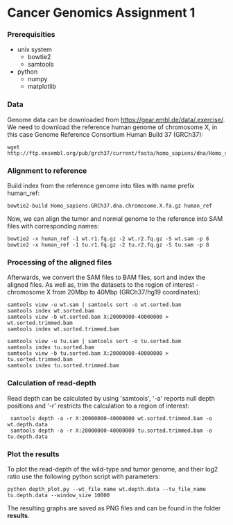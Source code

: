 # Cancer Genomics Assignment 1
### Prerequisities
 - unix system
    - bowtie2 
    - samtools
 - python
    - numpy
    - matplotlib

### Data
Genome data can be downloaded from https://gear.embl.de/data/.exercise/. We need to download the reference human genome of chromosome X, in this case Genome Reference Consortium Human Build 37 (GRCh37):

```
wget http://ftp.ensembl.org/pub/grch37/current/fasta/homo_sapiens/dna/Homo_sapiens.GRCh37.dna.chromosome.X.fa.gz
```

### Alignment to reference
Build index from the reference genome into files with name prefix human_ref:

```
bowtie2-build Homo_sapiens.GRCh37.dna.chromosome.X.fa.gz human_ref
```

Now, we can align the tumor and normal genome to the reference into SAM files with corresponding names:

```
bowtie2 -x human_ref -1 wt.r1.fq.gz -2 wt.r2.fq.gz -S wt.sam -p 8
bowtie2 -x human_ref -1 tu.r1.fq.gz -2 tu.r2.fq.gz -S tu.sam -p 8
```

### Processing of the aligned files

Afterwards, we convert the SAM files to BAM files, sort and index the aligned files. As well as, trim the datasets to the region of interest - chromosome X from 20Mbp to 40Mbp (GRCh37/hg19 coordinates):
```
samtools view -u wt.sam | samtools sort -o wt.sorted.bam
samtools index wt.sorted.bam
samtools view -b wt.sorted.bam X:20000000-40000000 > wt.sorted.trimmed.bam
samtools index wt.sorted.trimmed.bam
```

```
samtools view -u tu.sam | samtools sort -o tu.sorted.bam
samtools index tu.sorted.bam
samtools view -b tu.sorted.bam X:20000000-40000000 > tu.sorted.trimmed.bam
samtools index tu.sorted.trimmed.bam
```

### Calculation of read-depth
Read depth can be calculated by using 'samtools', '-a' reports null depth positions and '-r' restricts the calculation to a region of interest:

```
 samtools depth -a -r X:20000000-40000000 wt.sorted.trimmed.bam -o wt.depth.data
 samtools depth -a -r X:20000000-40000000 tu.sorted.trimmed.bam -o tu.depth.data
```

### Plot the results
To plot the read-depth of the wild-type and tumor genome, and their log2 ratio use the following python script with parameters:

```
python depth_plot.py --wt_file_name wt.depth.data --tu_file_name tu.depth.data --window_size 10000
```

The resulting graphs are saved as PNG files and can be found in the folder **results**.
